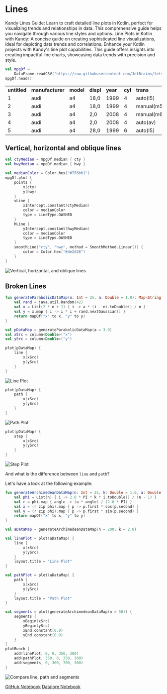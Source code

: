 # Lines

<web-summary>
Kandy Lines Guide: Learn to craft detailed line plots in Kotlin,
perfect for visualizing trends and relationships in data.
This comprehensive guide helps you navigate through various line styles and options.
</web-summary>

<card-summary>
Line Plots in Kotlin with Kandy: A concise guide on creating sophisticated line visualizations, ideal for depicting data trends and correlations.
</card-summary>

<link-summary>
Enhance your Kotlin projects with Kandy's line plot capabilities.
This guide offers insights into creating impactful line charts, showcasing data trends with precision and style.
</link-summary>

<!---IMPORT org.jetbrains.kotlinx.kandy.letsplot.samples.guides.Lines-->

```kotlin
val mpgDf =
    DataFrame.readCSV("https://raw.githubusercontent.com/JetBrains/lets-plot-kotlin/master/docs/examples/data/mpg.csv")
mpgDf.head()
```

<table style="header-row">
<tr>
   <td><b>untitled</b></td>
   <td><b>manufacturer</b></td>
   <td><b>model</b></td>
   <td><b>displ</b></td>
   <td><b>year</b></td>
   <td><b>cyl</b></td>
   <td><b>trans</b></td>
   <td><b>drv</b></td>
   <td><b>cty</b></td>
   <td><b>hwy</b></td>
   <td><b>fl</b></td>
   <td><b>class</b></td>
</tr>
<tr>
   <td>1</td>
   <td>audi</td>
   <td>a4</td>
   <td>18,0</td>
   <td>1999</td>
   <td>4</td>
   <td>auto(l5)</td>
   <td>f</td>
   <td>18</td>
   <td>29</td>
   <td>p</td>
   <td>compact</td>
</tr>
<tr>
   <td>2</td>
   <td>audi</td>
   <td>a4</td>
   <td>18,0</td>
   <td>1999</td>
   <td>4</td>
   <td>manual(m5)</td>
   <td>f</td>
   <td>21</td>
   <td>29</td>
   <td>p</td>
   <td>compact</td>
</tr>
<tr>
   <td>3</td>
   <td>audi</td>
   <td>a4</td>
   <td>2,0</td>
   <td>2008</td>
   <td>4</td>
   <td>manual(m6)</td>
   <td>f</td>
   <td>20</td>
   <td>31</td>
   <td>p</td>
   <td>compact</td>
</tr>
<tr>
   <td>4</td>
   <td>audi</td>
   <td>a4</td>
   <td>2,0</td>
   <td>2008</td>
   <td>4</td>
   <td>auto(av)</td>
   <td>f</td>
   <td>21</td>
   <td>30</td>
   <td>p</td>
   <td>compact</td>
</tr>
<tr>
   <td>5</td>
   <td>audi</td>
   <td>a4</td>
   <td>28,0</td>
   <td>1999</td>
   <td>6</td>
   <td>auto(l5)</td>
   <td>f</td>
   <td>16</td>
   <td>26</td>
   <td>p</td>
   <td>compact</td>
</tr>
</table>

## Vertical, horizontal and oblique lines

<!---FUN guideLinesCalculateMedian-->

```kotlin
val ctyMedian = mpgDf.median { cty }
val hwyMedian = mpgDf.median { hwy }
```

<!---END-->

<!---FUN guideLinesSmoothLinear-->

```kotlin
val medianColor = Color.hex("#756bb1")
mpgDf.plot {
    points {
        x(cty)
        y(hwy)
    }
    vLine {
        xIntercept.constant(ctyMedian)
        color = medianColor
        type = LineType.DASHED
    }
    hLine {
        yIntercept.constant(hwyMedian)
        color = medianColor
        type = LineType.DASHED
    }
    smoothLine("cty", "hwy", method = SmoothMethod.Linear()) {
        color = Color.hex("#de2d26")
    }
}
```

<!---END-->

![Vertical, horizontal, and oblique lines](guideLinesSmoothLinear.svg)

## Broken Lines

<!---FUN guideLinesBrokenLinesData-->

```kotlin
fun generateParabolicDataMap(n: Int = 25, a: Double = 1.0): Map<String, List<Double>> {
    val rand = java.util.Random(42)
    val x = List(2 * n + 1) { i -> a * (i - n).toDouble() / n }
    val y = x.map { i -> i * i + rand.nextGaussian() }
    return mapOf("x" to x, "y" to y)
}

val pDataMap = generateParabolicDataMap(a = 3.0)
val xSrc = column<Double>("x")
val ySrc = column<Double>("y")
```

<!---END-->

<!---FUN guideLinesBrokenLinesLinePlot-->

```kotlin
plot(pDataMap) {
    line {
        x(xSrc)
        y(ySrc)
    }
}
```

<!---END-->

![Line Plot](guideLinesBrokenLinesLinePlot.svg)

<!---FUN guideLinesBrokenLinesPathPlot-->

```kotlin
plot(pDataMap) {
    path {
        x(xSrc)
        y(ySrc)
    }
}
```

<!---END-->

![Path Plot](guideLinesBrokenLinesPathPlot.svg)

<!---FUN guideLinesBrokenLinesStepPlot-->

```kotlin
plot(pDataMap) {
    step {
        x(xSrc)
        y(ySrc)
    }
}
```

<!---END-->

![Step Plot](guideLinesBrokenLinesStepPlot.svg)

And what is the difference between `line` and `path`?

Let's have a look at the following example:

<!---FUN guideLinesCompareLinePathSegmentsData-->

```kotlin
fun generateArchimedeanDataMap(n: Int = 25, k: Double = 1.0, a: Double = 1.0): Map<String, List<Double>> {
    val phi = List(n) { i -> 2.0 * PI * k * i.toDouble() / (n - 1) }
    val r = phi.map { angle -> (a * angle) / (2.0 * PI) }
    val x = (r zip phi).map { p -> p.first * cos(p.second) }
    val y = (r zip phi).map { p -> p.first * sin(p.second) }
    return mapOf("x" to x, "y" to y)
}

val aDataMap = generateArchimedeanDataMap(n = 200, k = 2.0)
```

<!---END-->

<!---FUN guideLinesCompareLinePathSegmentsPlotBunch-->

```kotlin
val linePlot = plot(aDataMap) {
    line {
        x(xSrc)
        y(ySrc)
    }
    layout.title = "Line Plot"
}

val pathPlot = plot(aDataMap) {
    path {
        x(xSrc)
        y(ySrc)
    }
    layout.title = "Path Plot"
}

val segments = plot(generateArchimedeanDataMap(n = 50)) {
    segments {
        xBegin(xSrc)
        yBegin(ySrc)
        xEnd.constant(0.0)
        yEnd.constant(0.0)
    }
}
plotBunch {
    add(linePlot, 0, 0, 350, 300)
    add(pathPlot, 350, 0, 350, 300)
    add(segments, 0, 300, 700, 300)
}
```

<!---END-->

![Compare line, path and segments](guideLinesCompareLinePathSegmentsPlotBunch.svg)



<seealso style="cards">
       <category ref="example-ktnb">
           <a href="https://github.com/Kotlin/kandy/blob/main/examples/notebooks/lets-plot/guides/lines.ipynb" summary="View the notebook on our GitHub repository">GitHub Notebook</a>
           <a href="https://datalore.jetbrains.com/report/static/KQKedA4jDrKu63O53gEN0z/wQEVUIyGlfq53YtiaZjUPD" summary="Experiment with this example on Datalore">Datalore Notebook</a>
       </category>
</seealso>
